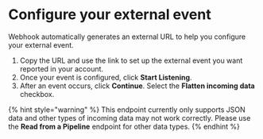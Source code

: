 # Configure your external event

Webhook automatically generates an external URL to help you configure your external event.

1. Copy the URL and use the link to set up the external event you want reported in your account.
2. Once your event is configured, click **Start Listening**.
3. After an event occurs, click **Continue**. Select the **Flatten incoming data** checkbox.

{% hint style="warning" %}
This endpoint currently only supports JSON data and other types of incoming data may not work correctly. Please use the **Read from a Pipeline** endpoint for other data types.
{% endhint %}

